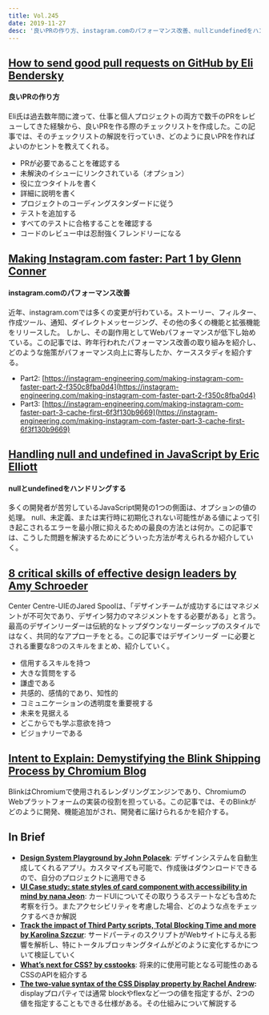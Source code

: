 ```yaml
---
title: Vol.245
date: 2019-11-27
desc: '良いPRの作り方、instagram.comのパフォーマンス改善、nullとundefinedをハンドリングする、ほか計10リンク'
---
```


## [How to send good pull requests on GitHub by Eli Bendersky](https://eli.thegreenplace.net/2019/how-to-send-good-pull-requests-on-github/)

#### 良いPRの作り方
Eli氏は過去数年間に渡って、仕事と個人プロジェクトの両方で数千のPRをレビューしてきた経験から、良いPRを作る際のチェックリストを作成した。この記事では、そのチェックリストの解説を行っていき、どのように良いPRを作ればよいのかヒントを教えてくれる。

- PRが必要であることを確認する
- 未解決のイシューにリンクされている（オプション）
- 役に立つタイトルを書く
- 詳細に説明を書く
- プロジェクトのコーディングスタンダードに従う
- テストを追加する
- すべてのテストに合格することを確認する
- コードのレビュー中は忍耐強くフレンドリーになる

## [Making Instagram.com faster: Part 1 by Glenn Conner](https://instagram-engineering.com/making-instagram-com-faster-part-1-62cc0c327538)

#### instagram.comのパフォーマンス改善

近年、instagram.comでは多くの変更が行わている。ストーリー、フィルター、作成ツール、通知、ダイレクトメッセージング、その他の多くの機能と拡張機能をリリースした。 しかし、その副作用としてWebパフォーマンスが低下し始めている。この記事では、昨年行われたパフォーマンス改善の取り組みを紹介し、どのような施策がパフォーマンス向上に寄与したか、ケーススタディを紹介する。

- Part2: [https://instagram-engineering.com/making-instagram-com-faster-part-2-f350c8fba0d4](https://instagram-engineering.com/making-instagram-com-faster-part-2-f350c8fba0d4)
- Part3: [https://instagram-engineering.com/making-instagram-com-faster-part-3-cache-first-6f3f130b9669](https://instagram-engineering.com/making-instagram-com-faster-part-3-cache-first-6f3f130b9669)

## [Handling null and undefined in JavaScript by Eric Elliott](https://medium.com/javascript-scene/handling-null-and-undefined-in-javascript-1500c65d51ae)

#### nullとundefinedをハンドリングする
多くの開発者が苦労しているJavaScript開発の1つの側面は、オプションの値の処理。 null、未定義、または実行時に初期化されない可能性がある値によって引き起こされるエラーを最小限に抑えるための最良の方法とは何か。この記事では、こうした問題を解決するためにどういった方法が考えられるか紹介していく。

## [8 critical skills of effective design leaders by Amy Schroeder](https://www.abstract.com/blog/design-leadership-skills/)

Center Centre-UIEのJared Spoolは、「デザインチームが成功するにはマネジメントが不可欠であり、デザイン努力のマネジメントをする必要がある」と言う。最高のデザインリーダーは伝統的なトップダウンなリーダーシップのスタイルではなく、共同的なアプローチをとる。この記事ではデザインリーダ
ーに必要とされる重要な8つのスキルをまとめ、紹介していく。

- 信用するスキルを持つ
- 大きな質問をする
- 謙虚である
- 共感的、感情的であり、知性的
- コミュニケーションの透明度を重要視する
- 未来を見据える
- どこからでも学ぶ意欲を持つ
- ビジョナリーである

## [Intent to Explain: Demystifying the Blink Shipping Process by Chromium Blog](https://blog.chromium.org/2019/11/intent-to-explain-demystifying-blink.html)

BlinkはChromiumで使用されるレンダリングエンジンであり、ChromiumのWebプラットフォームの実装の役割を担っている。この記事では、そのBlinkがどのように開発、機能追加がされ、開発者に届けられるかを紹介する。

## In Brief
- [**Design System Playground  by John Polacek**](https://design-system-playground.netlify.com/): デザインシステムを自動生成してくれるアプリ。カスタマイズも可能で、作成後はダウンロードできるので、自分のプロジェクトに適用できる
- [**UI Case study: state styles of card component with accessibility in mind by nana Jeon**](https://blog.prototypr.io/ui-case-study-state-styles-of-card-component-with-accessibility-in-mind-2f30137c6108): カードUIについてその取りうるステートなども含めた考察を行う。またアクセシビリティを考慮した場合、どのような点をチェックするべきか解説
- [**Track the impact of Third Party scripts, Total Blocking Time and more by Karolina Szczur**](https://calibreapp.com/blog/release-notes-sep-2019): サードパーティのスクリプトがWebサイトに与える影響を解析し、特にトータルブロッキングタイムがどのように変化するかについて検証していく
- [**What’s next for CSS? by csstooks**](https://cssdb.org/): 将来的に使用可能となる可能性のあるCSSのAPIを紹介する
- [**The two-value syntax of the CSS Display property by Rachel Andrew**](https://hacks.mozilla.org/2019/10/the-two-value-syntax-of-the-css-display-property/)**:** displayプロパティでは通常 blockやflexなど一つの値を指定するが、2つの値を指定することもできる仕様がある。その仕組みについて解説する

